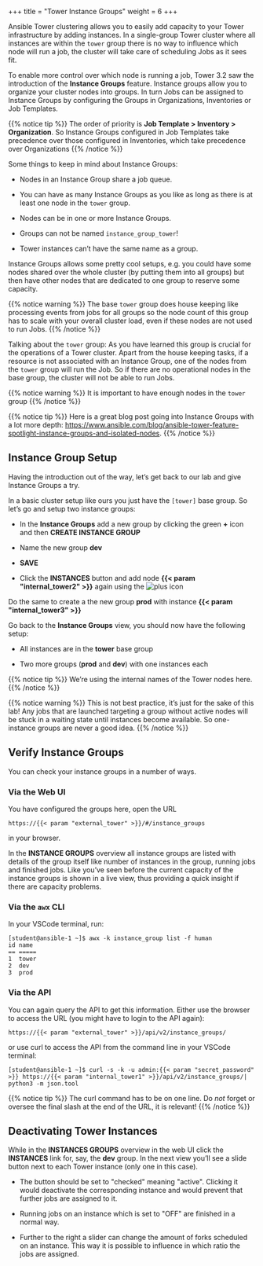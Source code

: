 +++
title = "Tower Instance Groups"
weight = 6
+++

Ansible Tower clustering allows you to easily add capacity to your Tower infrastructure by adding instances. In a single-group Tower cluster where all instances are within the `tower` group there is no way to influence which node will run a job, the cluster will take care of scheduling Jobs as it sees fit.

To enable more control over which node is running a job, Tower 3.2 saw the introduction of the **Instance Groups** feature. Instance groups allow you to organize your cluster nodes into groups. In turn Jobs can be assigned to Instance Groups by configuring the Groups in Organizations, Inventories or Job Templates.

{{% notice tip %}}
The order of priority is **Job Template > Inventory > Organization**. So Instance Groups configured in Job Templates take precedence over those configured in Inventories, which take precedence over Organizations
{{% /notice %}}

Some things to keep in mind about Instance Groups:

  - Nodes in an Instance Group share a job queue.

  - You can have as many Instance Groups as you like as long as there is
    at least one node in the `tower` group.

  - Nodes can be in one or more Instance Groups.

  - Groups can not be named `instance_group_tower`\!

  - Tower instances can’t have the same name as a group.

Instance Groups allows some pretty cool setups, e.g. you could have some nodes shared over the whole cluster (by putting them into all groups) but then have other nodes that are dedicated to one group to reserve some capacity.

{{% notice warning %}}
The base `tower` group does house keeping like processing events from jobs for all groups so the node count of this group has to scale with your overall cluster load, even if these nodes are not used to run Jobs.
{{% /notice %}}

Talking about the `tower` group: As you have learned this group is crucial for the operations of a Tower cluster. Apart from the house keeping tasks, if a resource is not associated with an Instance Group, one of the nodes from the `tower` group will run the Job. So if there are no operational nodes in the base group, the cluster will not be able to run Jobs.

{{% notice warning %}}
It is important to have enough nodes in the `tower` group
{{% /notice %}}

{{% notice tip %}}
Here is a great blog post going into Instance Groups with a lot more depth: <https://www.ansible.com/blog/ansible-tower-feature-spotlight-instance-groups-and-isolated-nodes>.
{{% /notice %}}

## Instance Group Setup

Having the introduction out of the way, let’s get back to our lab and give Instance Groups a try.

In a basic cluster setup like ours you just have the `[tower]` base group. So let’s go and setup two instance groups:

  - In the **Instance Groups** add a new group by clicking the green
    **+** icon and then **CREATE INSTANCE GROUP**

  - Name the new group **dev**

  - **SAVE**

  - Click the **INSTANCES** button and add node **{{< param "internal_tower2" >}}** again using the ![plus](../../images/green_plus.png?classes=inline) icon

Do the same to create a the new group **prod** with instance **{{< param "internal_tower3" >}}**

Go back to the **Instance Groups** view, you should now have the following setup:

  - All instances are in the **tower** base group

  - Two more groups (**prod** and **dev**) with one instances each

{{% notice tip %}}
We’re using the internal names of the Tower nodes here.
{{% /notice %}}

{{% notice warning %}}
This is not best practice, it’s just for the sake of this lab! Any jobs that are launched targeting a group without active nodes will be stuck in a waiting state until instances become available. So one-instance groups are never a good idea.
{{% /notice %}}

## Verify Instance Groups

You can check your instance groups in a number of ways.

### Via the Web UI

You have configured the groups here, open the URL

    https://{{< param "external_tower" >}}/#/instance_groups

in your browser.

In the **INSTANCE GROUPS** overview all instance groups are listed with details of the group itself like number of instances in the group, running jobs and finished jobs. Like you’ve seen before the current capacity of the instance groups is shown in a live view, thus providing a quick insight if there are capacity problems.

### Via the `awx` CLI

In your VSCode terminal, run:

    [student@ansible-1 ~]$ awx -k instance_group list -f human
    id name
    == =====
    1  tower
    2  dev
    3  prod

### Via the API

You can again query the API to get this information. Either use the browser to access the URL (you might have to login to the API again):

  `https://{{< param "external_tower" >}}/api/v2/instance_groups/`

or use curl to access the API from the command line in your VSCode terminal:

`[student@ansible-1 ~]$ curl -s -k -u admin:{{< param "secret_password" >}} https://{{< param "internal_tower1" >}}/api/v2/instance_groups/| python3 -m json.tool`

{{% notice tip %}}
The curl command has to be on one line. Do _not_ forget or oversee the final slash at the end of the URL, it is relevant!
{{% /notice %}}

## Deactivating Tower Instances

While in the **INSTANCES GROUPS** overview in the web UI click the **INSTANCES** link for, say, the **dev** group. In the next view you’ll see a slide button next to each Tower instance (only one in this case).

  - The button should be set to "checked" meaning "active". Clicking it would deactivate the corresponding instance and would prevent that further jobs are assigned to it.

  - Running jobs on an instance which is set to "OFF" are finished in a normal way.

  - Further to the right a slider can change the amount of forks scheduled on an instance. This way it is possible to influence in which ratio the jobs are assigned.
